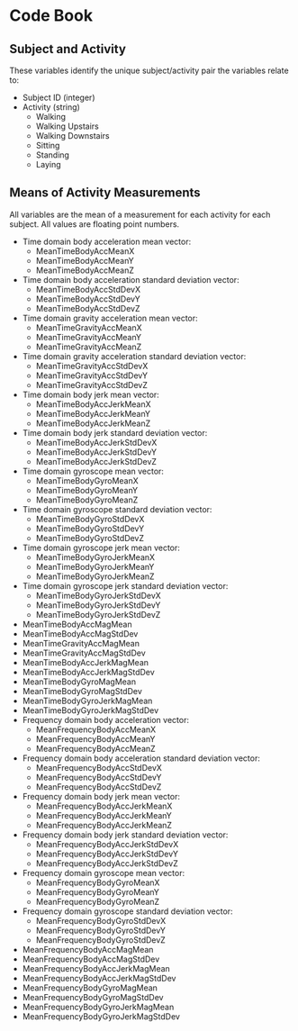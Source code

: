 # Code Book

## Subject and Activity

These variables identify the unique subject/activity pair the variables relate to:

 - Subject ID (integer)
 - Activity (string)
  	- Walking
  	- Walking Upstairs
  	- Walking Downstairs
  	- Sitting
  	- Standing
  	- Laying

## Means of Activity Measurements

All variables are the mean of a measurement for each activity for each subject. All values are floating point numbers.

 - Time domain body acceleration mean vector:
  	- MeanTimeBodyAccMeanX
  	- MeanTimeBodyAccMeanY
  	- MeanTimeBodyAccMeanZ
 - Time domain body acceleration standard deviation vector:
  	- MeanTimeBodyAccStdDevX
  	- MeanTimeBodyAccStdDevY
  	- MeanTimeBodyAccStdDevZ
 - Time domain gravity acceleration mean vector:
  	- MeanTimeGravityAccMeanX
  	- MeanTimeGravityAccMeanY
  	- MeanTimeGravityAccMeanZ
 - Time domain gravity acceleration standard deviation vector:
  	- MeanTimeGravityAccStdDevX
  	- MeanTimeGravityAccStdDevY
  	- MeanTimeGravityAccStdDevZ
 - Time domain body jerk mean vector:
  	- MeanTimeBodyAccJerkMeanX
  	- MeanTimeBodyAccJerkMeanY
  	- MeanTimeBodyAccJerkMeanZ
 - Time domain body jerk standard deviation vector:
  	- MeanTimeBodyAccJerkStdDevX
  	- MeanTimeBodyAccJerkStdDevY
  	- MeanTimeBodyAccJerkStdDevZ
 - Time domain gyroscope mean vector:
  	- MeanTimeBodyGyroMeanX
  	- MeanTimeBodyGyroMeanY
  	- MeanTimeBodyGyroMeanZ
 - Time domain gyroscope standard deviation vector:
  	- MeanTimeBodyGyroStdDevX
  	- MeanTimeBodyGyroStdDevY
  	- MeanTimeBodyGyroStdDevZ
 - Time domain gyroscope jerk mean vector:
  	- MeanTimeBodyGyroJerkMeanX
  	- MeanTimeBodyGyroJerkMeanY
  	- MeanTimeBodyGyroJerkMeanZ
 - Time domain gyroscope jerk standard deviation vector:
  	- MeanTimeBodyGyroJerkStdDevX
  	- MeanTimeBodyGyroJerkStdDevY
  	- MeanTimeBodyGyroJerkStdDevZ
- MeanTimeBodyAccMagMean
- MeanTimeBodyAccMagStdDev
- MeanTimeGravityAccMagMean
- MeanTimeGravityAccMagStdDev
- MeanTimeBodyAccJerkMagMean
- MeanTimeBodyAccJerkMagStdDev
- MeanTimeBodyGyroMagMean
- MeanTimeBodyGyroMagStdDev
- MeanTimeBodyGyroJerkMagMean
- MeanTimeBodyGyroJerkMagStdDev
- Frequency domain body acceleration vector:
  	- MeanFrequencyBodyAccMeanX
  	- MeanFrequencyBodyAccMeanY
  	- MeanFrequencyBodyAccMeanZ
- Frequency domain body acceleration standard deviation vector:  
	- MeanFrequencyBodyAccStdDevX
  	- MeanFrequencyBodyAccStdDevY
  	- MeanFrequencyBodyAccStdDevZ
 - Frequency domain body jerk mean vector:
  	- MeanFrequencyBodyAccJerkMeanX
  	- MeanFrequencyBodyAccJerkMeanY
  	- MeanFrequencyBodyAccJerkMeanZ
 - Frequency domain body jerk standard deviation vector:
  	- MeanFrequencyBodyAccJerkStdDevX
  	- MeanFrequencyBodyAccJerkStdDevY
  	- MeanFrequencyBodyAccJerkStdDevZ
 - Frequency domain gyroscope mean vector:
  	- MeanFrequencyBodyGyroMeanX
  	- MeanFrequencyBodyGyroMeanY
  	- MeanFrequencyBodyGyroMeanZ
 - Frequency domain gyroscope standard deviation vector:
  	- MeanFrequencyBodyGyroStdDevX
  	- MeanFrequencyBodyGyroStdDevY
  	- MeanFrequencyBodyGyroStdDevZ
- MeanFrequencyBodyAccMagMean
- MeanFrequencyBodyAccMagStdDev
- MeanFrequencyBodyAccJerkMagMean
- MeanFrequencyBodyAccJerkMagStdDev
- MeanFrequencyBodyGyroMagMean
- MeanFrequencyBodyGyroMagStdDev
- MeanFrequencyBodyGyroJerkMagMean
- MeanFrequencyBodyGyroJerkMagStdDev